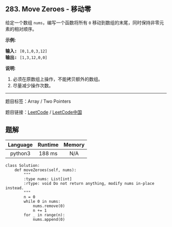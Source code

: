 ## 283. Move Zeroes - 移动零

<!--If you want to use the English description, use `question.content` instead-->

<p>给定一个数组 <code>nums</code>，编写一个函数将所有 <code>0</code> 移动到数组的末尾，同时保持非零元素的相对顺序。</p>

<p><strong>示例:</strong></p>

<pre><strong>输入:</strong> <code>[0,1,0,3,12]</code>
<strong>输出:</strong> <code>[1,3,12,0,0]</code></pre>

<p><strong>说明</strong>:</p>

<ol>
	<li>必须在原数组上操作，不能拷贝额外的数组。</li>
	<li>尽量减少操作次数。</li>
</ol>



-----

题目标签：Array / Two Pointers

题目链接：[LeetCode](https://leetcode.com/problems/move-zeroes/description/)  /  [LeetCode中国](https://leetcode-cn.com/problems/move-zeroes/description/)

## 题解



| Language | Runtime | Memory |
|:---:|:---:|:---:|
| python3  | 188  ms | N/A |

```python3
class Solution:
    def moveZeroes(self, nums):
        """
        :type nums: List[int]
        :rtype: void Do not return anything, modify nums in-place instead.
        """
        n = 0
        while 0 in nums:
            nums.remove(0)
            n += 1
        for _ in range(n):
            nums.append(0)
```
